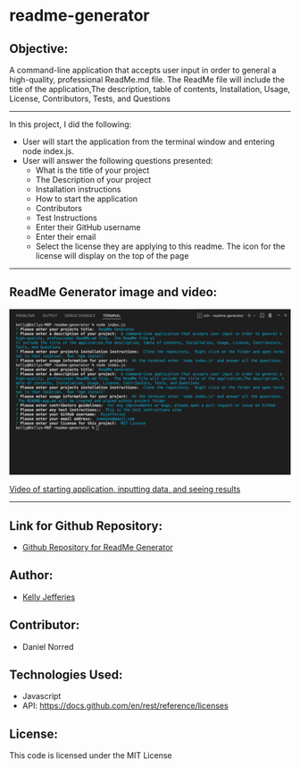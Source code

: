 # readme-generator

## Objective:

A command-line application that accepts user input in order to general a high-quality, professional ReadMe.md file.  The ReadMe file will include the title of the application,The description, table of contents, Installation, Usage, License, Contributors, Tests, and Questions

-----
In this project, I did the following:

- User will start the application from the terminal window and entering node index.js.
- User will answer the following questions presented:
    * What is the title of your project
    * The Description of your project
    * Installation instructions
    * How to start the application
    * Contributors
    * Test Instructions
    * Enter their GitHub username
    * Enter their email
    * Select the license they are applying to this readme.  The icon for the license will display on the top of the page
-----

## ReadMe Generator image and video:

![Screenshot starting application and questions](./assets/images/readme-generator-input.png)


[Video of starting application, inputting data, and seeing results](https://drive.google.com/file/d/1b0nRqulvftn53W5Jgbx4t6BI1RB_o3xY/view?usp=sharing)

-----
## Link for Github Repository:

- [Github Repository for ReadMe Generator](https://github.com/ksjefferies/readme-generator)

## Author:

- [Kelly Jefferies](https://github.com/ksjefferies)

## Contributor:

- Daniel Norred

## Technologies Used:

- Javascript
- API: https://docs.github.com/en/rest/reference/licenses

## License:

This code is licensed under the MIT License